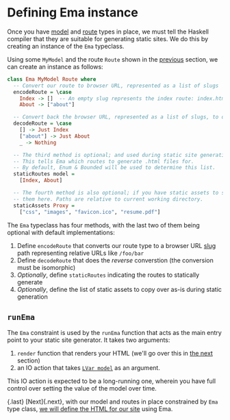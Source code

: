 # Defining Ema instance

Once you have [model](guide/model.md) and [route](guide/routes.md) types in place, we must tell the Haskell compiler that they are suitable for generating static sites. We do this by creating an instance of the `Ema` typeclass.

Using some `MyModel` and the route `Route` shown in the [previous](guide/routes.md) section, we can create an instance as follows:

```haskell
class Ema MyModel Route where 
  -- Convert our route to browser URL, represented as a list of slugs
  encodeRoute = \case
    Index -> []  -- An empty slug represents the index route: index.html
    About -> ["about"]

  -- Convert back the browser URL, represented as a list of slugs, to our route
  decodeRoute = \case
    [] -> Just Index
    ["about"] -> Just About
    _ -> Nothing

  -- The third method is optional; and used during static site generation. 
  -- This tells Ema which routes to generate .html files for.
  -- By default, Enum & Bounded will be used to determine this list.
  staticRoutes model =
    [Index, About]

  -- The fourth method is also optional; if you have static assets to serve, specify
  -- them here. Paths are relative to current working directory.
  staticAssets Proxy =
    ["css", "images", "favicon.ico", "resume.pdf"]
```

The `Ema` typeclass has four methods, with the last two of them being optional with default implementations:

1. Define `encodeRoute` that converts our route type to a browser URL [slug](concepts/slug.md) path representing relative URLs like `/foo/bar`
2. Define `decodeRoute` that does the *reverse* converstion (the conversion must be isomorphic)
3. _Optionally_, define `staticRoutes` indicating the routes to statically generate
4. _Optionally_, define the list of static assets to copy over as-is during static generation

## `runEma`

The `Ema` constraint is used by the `runEma` function that acts as the main entry point to your static site generator. It takes two arguments:

1. `render` function that renders your HTML (we'll go over this in [the next](guide/render.md) section) 
2. an IO action that takes [`LVar model`](guide/model.md) as an argument. 
 
This IO action is expected to be a long-running one, wherein you have full control over setting the value of the model over time.

{.last}
[Next]{.next}, with our model and routes in place constrained by `Ema` type class, [we will define the HTML for our site](guide/render.md) using Ema.
